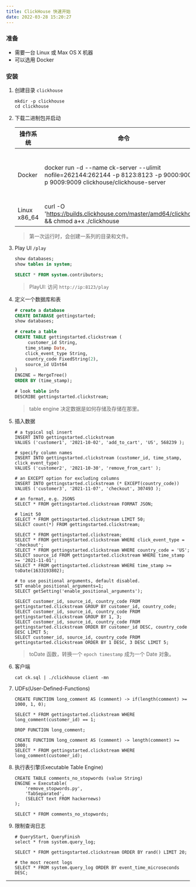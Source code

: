```yaml
---
title: ClickHouse 快速开始
date: 2022-03-28 15:20:27
---
```


### 准备

- 需要一台 Linux 或 Max OS X 机器
- 可以选用 Docker

### 安装

1. 创建目录 `clickhouse`

   ```shell
   mkdir -p clickhouse
   cd clickhouse
   ```

2. 下载二进制包并启动

   | 操作系统     | 命令                                                         | 启动服务            | 使用客户端                                                   |
   | ------------ | ------------------------------------------------------------ | ------------------- | ------------------------------------------------------------ |
   | Docker       | docker run -d --name ck-server --ulimit nofile=262144:262144 -p 8123:8123 -p 9000:9000 -p 9009:9009 clickhouse/clickhouse-server |                     | docker run -it --rm --link ck-server:clickhouse-server clickhouse/clickhouse-client --host clickhouse-server |
   | Linux x86_64 | curl -O 'https://builds.clickhouse.com/master/amd64/clickhouse' && chmod a+x ./clickhouse | ./clickhouse server | ./clickhouse client                                          |

   > 第一次运行时，会创建一系列的目录和文件。

3. Play UI `/play`

   ```sql
   show databases;
   show tables in system;
   
   SELECT * FROM system.contributors;
   ```

   > PlayUI: 访问 `http://ip:8123/play` 

4. 定义一个数据库和表

   ```sql
   # create a database
   CREATE DATABASE gettingstarted;
   show databases;
   
   # create a table
   CREATE TABLE gettingstarted.clickstream (
   		customer_id String, 
       time_stamp Date, 
       click_event_type String,
       country_code FixedString(2), 	
       source_id UInt64
   )
   ENGINE = MergeTree()
   ORDER BY (time_stamp);
   
   # look table info
   DESCRIBE gettingstarted.clickstream;
   ```

   > table engine 决定数据是如何存储及存储在那里。

5. 插入数据

   ```shell
   # a typical sql insert
   INSERT INTO gettingstarted.clickstream 
   VALUES ('customer1', '2021-10-02', 'add_to_cart', 'US', 568239 );
   
   # specify column names
   INSERT INTO gettingstarted.clickstream (customer_id, time_stamp, click_event_type) 
   VALUES ('customer2', '2021-10-30', 'remove_from_cart' );
   
   # an EXCEPT option for excluding columns
   INSERT INTO gettingstarted.clickstream (* EXCEPT(country_code)) 
   VALUES ('customer3', '2021-11-07', 'checkout', 307493 );
   
   # an format, e.g. JSONS
   SELECT * FROM gettingstarted.clickstream FORMAT JSON;
   
   # limit 50
   SELECT * FROM gettingstarted.clickstream LIMIT 50;
   SELECT count(*) FROM gettingstarted.clickstream;
   
   SELECT * FROM gettingstarted.clickstream;
   SELECT * FROM gettingstarted.clickstream WHERE click_event_type = 'checkout';
   SELECT * FROM gettingstarted.clickstream WHERE country_code = 'US';
   SELECT source_id FROM gettingstarted.clickstream WHERE time_stamp >= '2021-11-01';
   SELECT * FROM gettingstarted.clickstream WHERE time_stamp >= toDate(1633193802);
   
   # to use positional arguments, default disabled.
   SET enable_positional_arguments=1;
   SELECT getSetting('enable_positional_arguments');
   
   SELECT customer_id, source_id, country_code FROM gettingstarted.clickstream GROUP BY customer_id, country_code;
   SELECT customer_id, source_id, country_code FROM gettingstarted.clickstream GROUP BY 1, 3;
   SELECT customer_id, source_id, country_code FROM gettingstarted.clickstream ORDER BY customer_id DESC, country_code DESC LIMIT 5;
   SELECT customer_id, source_id, country_code FROM gettingstarted.clickstream ORDER BY 1 DESC, 3 DESC LIMIT 5;
   ```

   > toDate 函数，转换一个 `epoch timestamp` 成为一个 Date 对象。

6. 客户端

   ```shell
   cat ck.sql | ./clickhouse client -mn
   ```

7. UDFs(User-Defined-Functions)

   ```shell
   CREATE FUNCTION long_comment AS (comment) -> if(length(comment) >= 1000, 1, 0);
   
   SELECT * FROM gettingstarted.clickstream WHERE long_comment(customer_id) == 1;
   
   DROP FUNCTION long_comment;
   
   CREATE FUNCTION long_comment AS (comment) -> length(comment) >= 1000;
   SELECT * FROM gettingstarted.clickstream WHERE long_comment(customer_id);
   ```

8. 执行表引擎(Executable Table Engine)

   ```shell
   CREATE TABLE comments_no_stopwords (value String) 
   ENGINE = Executable(
       'remove_stopwords.py', 
       'TabSeparated', 
       (SELECT text FROM hackernews)
   );
   
   SELECT * FROM comments_no_stopwords;
   ```

9. 限制查询日志

   ```shell
   # QueryStart, QueryFinish
   select * from system.query_log;
   
   SELECT * FROM gettingstarted.clickstream ORDER BY rand() LIMIT 20;
   
   # the most recent logs
   SELECT * FROM system.query_log ORDER BY event_time_microseconds DESC;
   ```

   

---

[0]: https://clickhouse.com/learn/lessons/gettingstarted/	"learn: getting started with clickhouse"

